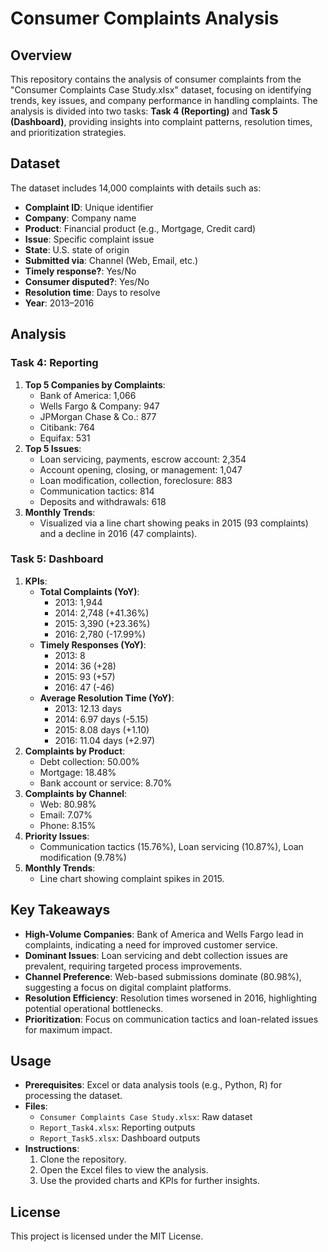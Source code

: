 # Consumer Complaints Analysis

## Overview
This repository contains the analysis of consumer complaints from the "Consumer Complaints Case Study.xlsx" dataset, focusing on identifying trends, key issues, and company performance in handling complaints. The analysis is divided into two tasks: **Task 4 (Reporting)** and **Task 5 (Dashboard)**, providing insights into complaint patterns, resolution times, and prioritization strategies.

## Dataset
The dataset includes 14,000 complaints with details such as:
- **Complaint ID**: Unique identifier
- **Company**: Company name
- **Product**: Financial product (e.g., Mortgage, Credit card)
- **Issue**: Specific complaint issue
- **State**: U.S. state of origin
- **Submitted via**: Channel (Web, Email, etc.)
- **Timely response?**: Yes/No
- **Consumer disputed?**: Yes/No
- **Resolution time**: Days to resolve
- **Year**: 2013–2016

## Analysis

### Task 4: Reporting
1. **Top 5 Companies by Complaints**:
   - Bank of America: 1,066
   - Wells Fargo & Company: 947
   - JPMorgan Chase & Co.: 877
   - Citibank: 764
   - Equifax: 531
2. **Top 5 Issues**:
   - Loan servicing, payments, escrow account: 2,354
   - Account opening, closing, or management: 1,047
   - Loan modification, collection, foreclosure: 883
   - Communication tactics: 814
   - Deposits and withdrawals: 618
3. **Monthly Trends**:
   - Visualized via a line chart showing peaks in 2015 (93 complaints) and a decline in 2016 (47 complaints).

### Task 5: Dashboard
1. **KPIs**:
   - **Total Complaints (YoY)**:
     - 2013: 1,944
     - 2014: 2,748 (+41.36%)
     - 2015: 3,390 (+23.36%)
     - 2016: 2,780 (-17.99%)
   - **Timely Responses (YoY)**:
     - 2013: 8
     - 2014: 36 (+28)
     - 2015: 93 (+57)
     - 2016: 47 (-46)
   - **Average Resolution Time (YoY)**:
     - 2013: 12.13 days
     - 2014: 6.97 days (-5.15)
     - 2015: 8.08 days (+1.10)
     - 2016: 11.04 days (+2.97)
2. **Complaints by Product**:
   - Debt collection: 50.00%
   - Mortgage: 18.48%
   - Bank account or service: 8.70%
3. **Complaints by Channel**:
   - Web: 80.98%
   - Email: 7.07%
   - Phone: 8.15%
4. **Priority Issues**:
   - Communication tactics (15.76%), Loan servicing (10.87%), Loan modification (9.78%)
5. **Monthly Trends**:
   - Line chart showing complaint spikes in 2015.

## Key Takeaways
- **High-Volume Companies**: Bank of America and Wells Fargo lead in complaints, indicating a need for improved customer service.
- **Dominant Issues**: Loan servicing and debt collection issues are prevalent, requiring targeted process improvements.
- **Channel Preference**: Web-based submissions dominate (80.98%), suggesting a focus on digital complaint platforms.
- **Resolution Efficiency**: Resolution times worsened in 2016, highlighting potential operational bottlenecks.
- **Prioritization**: Focus on communication tactics and loan-related issues for maximum impact.

## Usage
- **Prerequisites**: Excel or data analysis tools (e.g., Python, R) for processing the dataset.
- **Files**:
  - `Consumer Complaints Case Study.xlsx`: Raw dataset
  - `Report_Task4.xlsx`: Reporting outputs
  - `Report_Task5.xlsx`: Dashboard outputs
- **Instructions**:
  1. Clone the repository.
  2. Open the Excel files to view the analysis.
  3. Use the provided charts and KPIs for further insights.

## License
This project is licensed under the MIT License.
